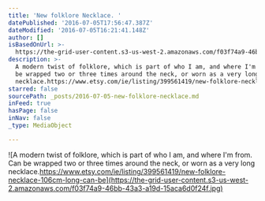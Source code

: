 ```yaml
---
title: 'New folklore Necklace. '
datePublished: '2016-07-05T17:56:47.387Z'
dateModified: '2016-07-05T16:21:41.148Z'
author: []
isBasedOnUrl: >-
  https://the-grid-user-content.s3-us-west-2.amazonaws.com/f03f74a9-46bb-43a3-a19d-15aca6d0f24f.jpg
description: >-
  A modern twist of folklore, which is part of who I am, and where I'm from. Can
  be wrapped two or three times around the neck, or worn as a very long
  necklace.https://www.etsy.com/ie/listing/399561419/new-folklore-necklace-106cm-long-can-be
starred: false
sourcePath: _posts/2016-07-05-new-folklore-necklace.md
inFeed: true
hasPage: false
inNav: false
_type: MediaObject

---
```

![A modern twist of folklore, which is part of who I am, and where I'm from. Can be wrapped two or three times around the neck, or worn as a very long necklace.https://www.etsy.com/ie/listing/399561419/new-folklore-necklace-106cm-long-can-be](https://the-grid-user-content.s3-us-west-2.amazonaws.com/f03f74a9-46bb-43a3-a19d-15aca6d0f24f.jpg)